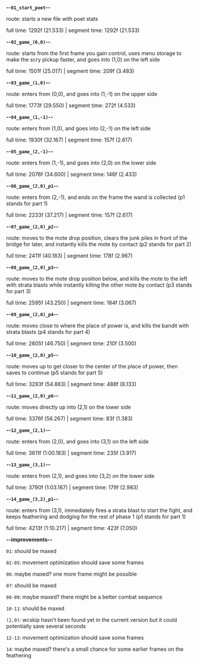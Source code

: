 **--`01_start_poet`--**

route: starts a new file with poet stats

full time: 1292f (21.533) | segment time: 1292f (21.533)

**--`02_game_(0,0)`--**

route: starts from the first frame you gain control, uses menu storage to make the scry pickup faster, and goes into (1,0) on the left side

full time: 1501f (25.017) | segment time: 209f (3.483)

**--`03_game_(1,0)`--**

route: enters from (0,0), and goes into (1,-1) on the upper side

full time: 1773f (29.550) | segment time: 272f (4.533)

**--`04_game_(1,-1)`--**

route: enters from (1,0), and goes into (2,-1) on the left side

full time: 1930f (32.167) | segment time: 157f (2.617)

**--`05_game_(2,-1)`--**

route: enters from (1,-1), and goes into (2,0) on the lower side

full time: 2076f (34.600) | segment time: 146f (2.433)

**--`06_game_(2,0)_p1`--**

route: enters from (2,-1), and ends on the frame the wand is collected (p1 stands for part 1)

full time: 2233f (37.217) | segment time: 157f (2.617)

**--`07_game_(2,0)_p2`--**

route: moves to the mote drop position, clears the junk piles in front of the bridge for later, and instantly kills the mote by contact (p2 stands for part 2)

full time: 2411f (40.183) | segment time: 178f (2.967)

**--`08_game_(2,0)_p3`--**

route: moves to the mote drop position below, and kills the mote to the left with strata blasts while instantly killing the other mote by contact (p3 stands for part 3)

full time: 2595f (43.250) | segment time: 184f (3.067)

**--`09_game_(2,0)_p4`--**

route: moves close to where the place of power is, and kills the bandit with strata blasts (p4 stands for part 4)

full time: 2805f (46.750) | segment time: 210f (3.500)

**--`10_game_(2,0)_p5`--**

route: moves up to get closer to the center of the place of power, then saves to continue (p5 stands for part 5)

full time: 3293f (54.883) | segment time: 488f (8.133)

**--`11_game_(2,0)_p6`--**

route: moves directly up into (2,1) on the lower side

full time: 3376f (56.267) | segment time: 83f (1.383)

**--`12_game_(2,1)`--**

route: enters from (2,0), and goes into (3,1) on the left side

full time: 3611f (1:00.183) | segment time: 235f (3.917)

**--`13_game_(3,1)`--**

route: enters from (2,1), and goes into (3,2) on the lower side

full time: 3790f (1:03.167) | segment time: 179f (2.983)

**--`14_game_(3,2)_p1`--**

route: enters from (3,1), immediately fires a strata blast to start the fight, and keeps feathering and dodging for the rest of phase 1 (p1 stands for part 1)

full time: 4213f (1:10.217) | segment time: 423f (7.050)

**--improvements--**

`01`: should be maxed

`02-05`: movement optimization should save some frames

`06`: maybe maxed? one more frame might be possible

`07`: should be maxed

`08-09`: maybe maxed? there might be a better combat sequence

`10-11`: should be maxed

`(2,0)`: wcskip hasn't been found yet in the current version but it could potentially save several seconds

`12-13`: movement optimization should save some frames

`14`: maybe maxed? there's a small chance for some earlier frames on the feathering
